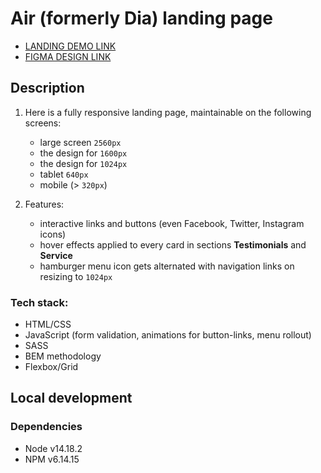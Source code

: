 # Air (formerly Dia) landing page
- [LANDING DEMO LINK](https://jstmpelowycz.github.io/layout_dia/)
- [FIGMA DESIGN LINK](https://www.figma.com/file/7qwsWggv9BAxMi2VPhBuPr/Air-(formerly-Dia)?node-id=9138%3A35)

## Description
1. Here is a fully responsive landing page, maintainable on the following screens:
   - large screen `2560px`
   - the design for `1600px`
   - the design for `1024px`
   - tablet `640px`
   - mobile (> `320px`)

2. Features:
   - interactive links and buttons (even Facebook, Twitter, Instagram icons)
   - hover effects applied to every card in sections **Testimonials** and **Service**
   - hamburger menu icon gets alternated with navigation links on resizing to `1024px`

### Tech stack:
  - HTML/CSS
  - JavaScript (form validation, animations for button-links, menu rollout)
  - SASS
  - BEM methodology
  - Flexbox/Grid

## Local development
### Dependencies
* Node v14.18.2
* NPM v6.14.15
